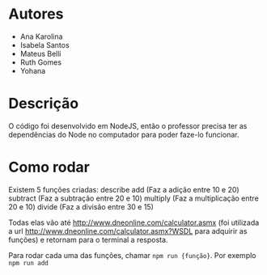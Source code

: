 # Autores
- Ana Karolina
- Isabela Santos
- Mateus Belli
- Ruth Gomes
- Yohana

# Descrição
O código foi desenvolvido em NodeJS, então o professor precisa ter as dependências do Node no computador para poder faze-lo funcionar.

# Como rodar
Existem 5 funções criadas:
describe
add (Faz a adição entre 10 e 20)
subtract (Faz a subtração entre 20 e 10)
multiply (Faz a multiplicação entre 20 e 10)
divide (Faz a divisão entre 30 e 15)

Todas elas vão até http://www.dneonline.com/calculator.asmx (foi utilizada a url 
http://www.dneonline.com/calculator.asmx?WSDL para adquirir as funções) e retornam
para o terminal a resposta.

Para rodar cada uma das funções, chamar `npm run {função}`. Por exemplo `npm run add`
